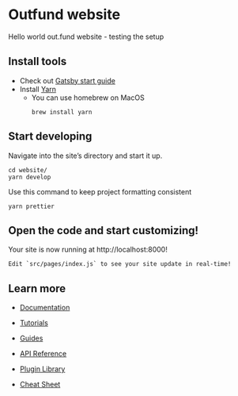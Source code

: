 # Outfund website

Hello world out.fund website - testing the setup

## Install tools

- Check out [Gatsby start guide](https://www.gatsbyjs.com/docs/tutorial/part-0/)
- Install [Yarn](https://yarnpkg.com/getting-started/install)
  - You can use homebrew on MacOS
    ```
    brew install yarn
    ```

## Start developing

Navigate into the site’s directory and start it up.

```shell
cd website/
yarn develop
```

Use this command to keep project formatting consistent

    yarn prettier

## Open the code and start customizing!

Your site is now running at http://localhost:8000!

    Edit `src/pages/index.js` to see your site update in real-time!

## Learn more

- [Documentation](https://www.gatsbyjs.com/docs/?utm_source=starter&utm_medium=readme&utm_campaign=minimal-starter)

- [Tutorials](https://www.gatsbyjs.com/tutorial/?utm_source=starter&utm_medium=readme&utm_campaign=minimal-starter)

- [Guides](https://www.gatsbyjs.com/tutorial/?utm_source=starter&utm_medium=readme&utm_campaign=minimal-starter)

- [API Reference](https://www.gatsbyjs.com/docs/api-reference/?utm_source=starter&utm_medium=readme&utm_campaign=minimal-starter)

- [Plugin Library](https://www.gatsbyjs.com/plugins?utm_source=starter&utm_medium=readme&utm_campaign=minimal-starter)

- [Cheat Sheet](https://www.gatsbyjs.com/docs/cheat-sheet/?utm_source=starter&utm_medium=readme&utm_campaign=minimal-starter)
